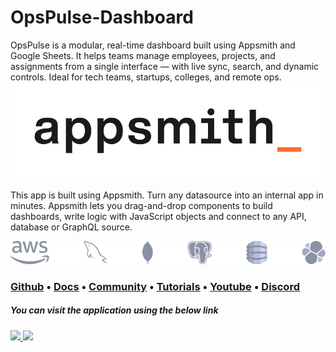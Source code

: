 # OpsPulse-Dashboard
OpsPulse is a modular, real-time dashboard built using Appsmith and Google Sheets. It helps teams manage employees, projects, and assignments from a single interface — with live sync, search, and dynamic controls.  Ideal for tech teams, startups, colleges, and remote ops.
![](https://raw.githubusercontent.com/appsmithorg/appsmith/release/static/appsmith_logo_primary.png)

This app is built using Appsmith. Turn any datasource into an internal app in minutes. Appsmith lets you drag-and-drop components to build dashboards, write logic with JavaScript objects and connect to any API, database or GraphQL source.

![](https://raw.githubusercontent.com/appsmithorg/appsmith/release/static/images/integrations.png)

### [Github](https://github.com/appsmithorg/appsmith) • [Docs](https://docs.appsmith.com/?utm_source=github&utm_medium=social&utm_content=appsmith_docs&utm_campaign=null&utm_term=appsmith_docs) • [Community](https://community.appsmith.com/) • [Tutorials](https://github.com/appsmithorg/appsmith/tree/update/readme#tutorials) • [Youtube](https://www.youtube.com/appsmith) • [Discord](https://discord.gg/rBTTVJp)

##### You can visit the application using the below link

###### [![](https://assets.appsmith.com/git-sync/Buttons.svg) ](https://grapes.appsmith.com/applications/6864ba0cf7f09e3ff30ccd1e/pages/6864ba0cf7f09e3ff30ccd21) [![](https://assets.appsmith.com/git-sync/Buttons2.svg)](https://grapes.appsmith.com/applications/6864ba0cf7f09e3ff30ccd1e/pages/6864ba0cf7f09e3ff30ccd21/edit)
